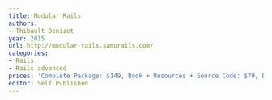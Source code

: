 ```yaml
---
title: Modular Rails
authors:
- Thibault Denizet
year: 2015
url: http://modular-rails.samurails.com/
categories:
- Rails
- Rails advanced
prices: 'Complete Package: $149, Book + Resources + Source Code: $79, Book: $39'
editor: Self Published
---
```

